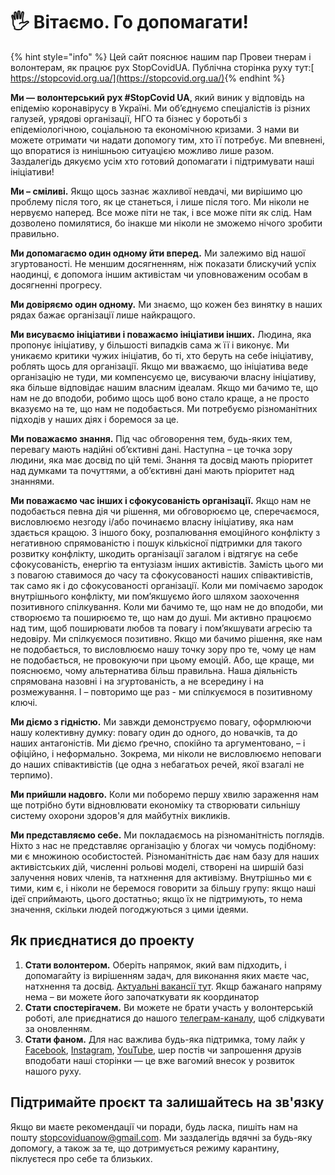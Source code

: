 # 🖐 Вітаємо. Го допомагати!

{% hint style="info" %}
Цей сайт пояснює нашим пар Провеи тнерам і волонтерам, як працює рух StopCovidUA. Публічна сторінка руху тут:[ https://stopcovid.org.ua/](https://stopcovid.org.ua/)​
{% endhint %}

**Ми — волонтерський рух \#StopCovid UA**, який виник у відповідь на епідемію коронавірусу в Україні. Ми об’єднуємо спеціалістів із різних галузей, урядові організації, НГО та бізнес у боротьбі з епідеміологічною, соціальною та економічною кризами. З нами ви можете отримати чи надати допомогу тим, хто її потребує. Ми впевнені, що впоратися із нинішньою ситуацією можливо лише разом. Заздалегідь дякуємо усім хто готовий допомагати і підтримувати наші ініціативи!

**Ми – сміливі.** Якщо щось зазнає жахливої невдачі, ми вирішимо цю проблему після того, як це станеться, і лише після того. Ми ніколи не нервуємо наперед. Все може піти не так, і все може піти як слід. Нам дозволено помилятися, бо інакше ми ніколи не зможемо нічого зробити правильно.

**Ми допомагаємо один одному йти вперед.** Ми залежимо від нашої згуртованості. Не меншим досягненням, ніж показати блискучий успіх наодинці, є допомога іншим активістам чи уповноваженим особам в досягненні прогресу. 

**Ми довіряємо один одному.** Ми знаємо, що кожен без винятку в наших рядах бажає організації лише найкращого. 

**Ми висуваємо ініціативи і поважаємо ініціативи інших.** Людина, яка пропонує ініціативу, у більшості випадків сама ж її і виконує. Ми уникаємо критики чужих ініціатив, бо ті, хто беруть на себе ініціативу, роблять щось для організації. Якщо ми вважаємо, що ініціатива веде організацію не туди, ми компенсуємо це, висуваючи власну ініціативу, яка більше відповідає нашим власним ідеалам. Якщо ми бачимо те, що нам не до вподоби, робимо щось щоб воно стало краще, а не просто вказуємо на те, що нам не подобається. Ми потребуємо різноманітних підходів у наших діях і боремося за це. 

**Ми поважаємо знання.** Під час обговорення тем, будь-яких тем, перевагу мають надійні об’єктивні дані. Наступна – це точка зору людини, яка має досвід по цій темі. Знання та досвід мають пріоритет над думками та почуттями, а об’єктивні дані мають пріоритет над знаннями. 

**Ми поважаємо час інших і сфокусованість організації.** Якщо нам не подобається певна дія чи рішення, ми обговорюємо це, сперечаємося, висловлюємо незгоду і/або починаємо власну ініціативу, яка нам здається кращою. З іншого боку, розпалювання емоційного конфлікту з негативною спрямованістю і пошук кількісної підтримки для такого розвитку конфлікту, шкодить організації загалом і відтягує на себе сфокусованість, енергію та ентузіазм інших активістів. Замість цього ми з повагою ставимося до часу та сфокусованості наших співактивістів, так само як і до сфокусованості організації. Коли ми помічаємо зародок внутрішнього конфлікту, ми пом’якшуємо його шляхом заохочення позитивного спілкування. Коли ми бачимо те, що нам не до вподоби, ми створюємо та поширюємо те, що нам до душі. Ми активно працюємо над тим, щоб поширювати любов та повагу і пом’якшувати агресію та недовіру. Ми спілкуємося позитивно. Якщо ми бачимо рішення, яке нам не подобається, то висловлюємо нашу точку зору про те, чому це нам не подобається, не провокуючи при цьому емоцій. Або, ще краще, ми пояснюємо, чому альтернатива більш правильна. Наша діяльність спрямована назовні і на згуртованість, а не всередину і на розмежування. І – повторимо ще раз - ми спілкуємося в позитивному ключі. 

**Ми діємо з гідністю.** Ми завжди демонструємо повагу, оформлюючи нашу колективну думку: повагу один до одного, до новачків, та до наших антагоністів. Ми діємо ґречно, спокійно та аргументовано, – і офіційно, і неформально. Зокрема, ми ніколи не висловлюємо неповаги до наших співактивістів \(це одна з небагатьох речей, якої взагалі не терпимо\).

**Ми прийшли надовго.** Коли ми поборемо першу хвилю зараження нам ще потрібно бути відновлювати економіку та створювати сильнішу систему охорони здоров'я для майбутніх викликів.

**Ми представляємо себе.** Ми покладаємось на різноманітність поглядів. Ніхто з нас не представляє організацію у блогах чи чомусь подібному: ми є множиною особистостей. Різноманітність дає нам базу для наших активістських дій, численні рольові моделі, створені на ширшій базі залучення нових членів, та натхнення для активізму. Внутрішньо ми є тими, ким є, і ніколи не беремося говорити за більшу групу: якщо наші ідеї сприймають, цього достатньо; якщо їх не підтримують, то нема значення, скільки людей погоджуються з цими ідеями.

## Як приєднатися до проекту

1. **Стати волонтером.** Оберіть напрямок, який вам підходить, і допомагайту із вирішенням задач, для виконання яких маєте час, натхнення та досвід. [Актуальні вакансії тут](https://trello.com/b/IkonsFAY/main-board). Якщр бажанаго напряму нема – ви можете його започаткувати як координатор
2. **Стати спостерігачем.** Ви можете не брати участь у волонтерській роботі, але приєднатися до нашого [телеграм-каналу](https://t.me/stopcoviduaupdates), щоб слідкувати за оновленням.
3. **Стати фаном.** Для нас важлива будь-яка підтримка, тому лайк у [Facebook](https://www.facebook.com/StopCovidUa), [Instagram](https://www.instagram.com/stopcovidua/), [YouTube](https://www.youtube.com/channel/UC2wd337MNQZCrJ0NST544OA/videos), шер постів чи запрошення друзів вподобати наші сторінки — це вже вагомий внесок у розвиток нашого руху.

## Підтримайте проєкт та залишайтесь на зв'язку 

Якщо ви маєте рекомендації чи поради, будь ласка, пишіть нам на пошту [stopcoviduanow@gmail.com](mailto:stopcoviduanow@gmail.com). Ми заздалегідь вдячні за будь-яку допомогу, а також за те, що дотримується режиму карантину, піклуєтеся про себе та близьких.

